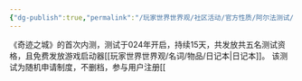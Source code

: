 ```yaml
---
{"dg-publish":true,"permalink":"/玩家世界世界观/社区活动/官方性质/阿尔法测试/","dgPassFrontmatter":true}
---
```


《奇迹之城》的首次内测，测试于024年开启，持续15天，共发放共五名测试资格，且免费发放游戏启动器[[玩家世界世界观/名词/物品/日记本\|日记本]]。
该测试为随机申请制度，不删档，参与用户注册[[